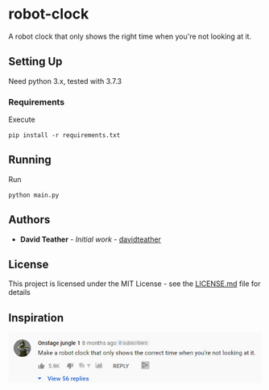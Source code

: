 # robot-clock
 A robot clock that only shows the right time when you're not looking at it.


## Setting Up

Need python 3.x, tested with 3.7.3

### Requirements

Execute
```
pip install -r requirements.txt
```

## Running

Run
```
python main.py
```

## Authors

* **David Teather** - *Initial work* - [davidteather](https://github.com/davidteather)

## License

This project is licensed under the MIT License - see the [LICENSE.md](LICENSE.md) file for details

## Inspiration

![inspiration](inspiration.png?raw=true)